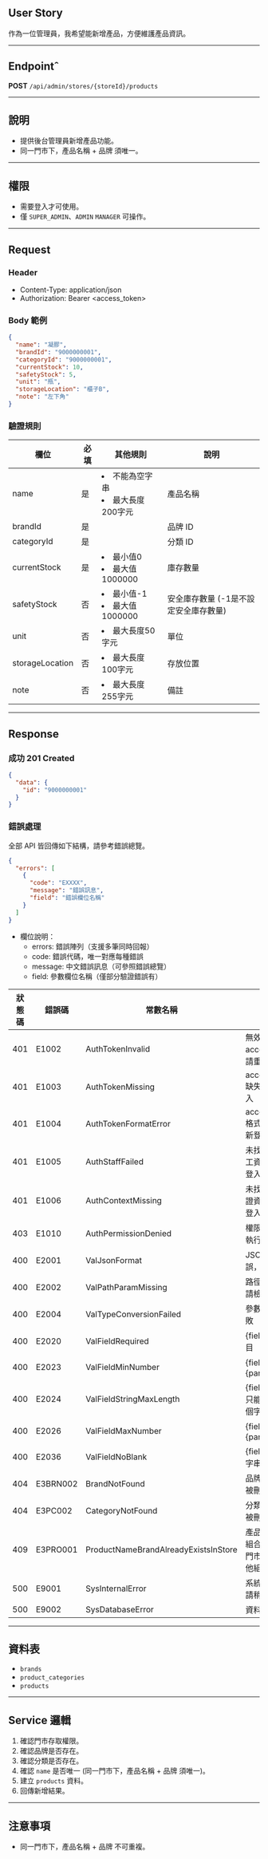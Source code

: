 ## User Story

作為一位管理員，我希望能新增產品，方便維護產品資訊。

---

## Endpointˆ

**POST** `/api/admin/stores/{storeId}/products`

---

## 說明

- 提供後台管理員新增產品功能。
- 同一門市下，產品名稱 + 品牌 須唯一。

---

## 權限

- 需要登入才可使用。
- 僅 `SUPER_ADMIN`、`ADMIN` `MANAGER` 可操作。

---

## Request

### Header

- Content-Type: application/json
- Authorization: Bearer <access_token>

### Body 範例

```json
{
  "name": "凝膠",
  "brandId": "9000000001",
  "categoryId": "9000000001",
  "currentStock": 10,
  "safetyStock": 5,
  "unit": "瓶",
  "storageLocation": "櫃子B",
  "note": "左下角"
}
```

### 驗證規則

| 欄位            | 必填 | 其他規則                            | 說明                                  |
| --------------- | ---- | ----------------------------------- | ------------------------------------- |
| name            | 是   | <li>不能為空字串<li>最大長度200字元 | 產品名稱                              |
| brandId         | 是   |                                     | 品牌 ID                               |
| categoryId      | 是   |                                     | 分類 ID                               |
| currentStock    | 是   | <li>最小值0<li>最大值1000000        | 庫存數量                              |
| safetyStock     | 否   | <li>最小值-1<li>最大值1000000       | 安全庫存數量 (-1是不設定安全庫存數量) |
| unit            | 否   | <li>最大長度50字元                  | 單位                                  |
| storageLocation | 否   | <li>最大長度100字元                 | 存放位置                              |
| note            | 否   | <li>最大長度255字元                 | 備註                                  |

---

## Response

### 成功 201 Created

```json
{
  "data": {
    "id": "9000000001"
  }
}
```

### 錯誤處理

全部 API 皆回傳如下結構，請參考錯誤總覽。

```json
{
  "errors": [
    {
      "code": "EXXXX",
      "message": "錯誤訊息",
      "field": "錯誤欄位名稱"
    }
  ]
}
```

- 欄位說明：
  - errors: 錯誤陣列（支援多筆同時回報）
  - code: 錯誤代碼，唯一對應每種錯誤
  - message: 中文錯誤訊息（可參照錯誤總覽）
  - field: 參數欄位名稱（僅部分驗證錯誤有）

| 狀態碼 | 錯誤碼   | 常數名稱                             | 說明                                             |
| ------ | -------- | ------------------------------------ | ------------------------------------------------ |
| 401    | E1002    | AuthTokenInvalid                     | 無效的 accessToken，請重新登入                   |
| 401    | E1003    | AuthTokenMissing                     | accessToken 缺失，請重新登入                     |
| 401    | E1004    | AuthTokenFormatError                 | accessToken 格式錯誤，請重新登入                 |
| 401    | E1005    | AuthStaffFailed                      | 未找到有效的員工資訊，請重新登入                 |
| 401    | E1006    | AuthContextMissing                   | 未找到使用者認證資訊，請重新登入                 |
| 403    | E1010    | AuthPermissionDenied                 | 權限不足，無法執行此操作                         |
| 400    | E2001    | ValJsonFormat                        | JSON 格式錯誤，請檢查                            |
| 400    | E2002    | ValPathParamMissing                  | 路徑參數缺失，請檢查                             |
| 400    | E2004    | ValTypeConversionFailed              | 參數類型轉換失敗                                 |
| 400    | E2020    | ValFieldRequired                     | {field} 為必填項目                               |
| 400    | E2023    | ValFieldMinNumber                    | {field} 最小值為 {param}                         |
| 400    | E2024    | ValFieldStringMaxLength              | {field} 長度最多只能有 {param} 個字元            |
| 400    | E2026    | ValFieldMaxNumber                    | {field} 最大值為 {param}                         |
| 400    | E2036    | ValFieldNoBlank                      | {field} 不能為空字串                             |
| 404    | E3BRN002 | BrandNotFound                        | 品牌不存在或已被刪除                             |
| 404    | E3PC002  | CategoryNotFound                     | 分類不存在或已被刪除                             |
| 409    | E3PRO001 | ProductNameBrandAlreadyExistsInStore | 產品名稱和品牌組合已存在於同門市，請使用其他組合 |
| 500    | E9001    | SysInternalError                     | 系統發生錯誤，請稍後再試                         |
| 500    | E9002    | SysDatabaseError                     | 資料庫操作失敗                                   |

---

## 資料表

- `brands`
- `product_categories`
- `products`

---

## Service 邏輯

1. 確認門市存取權限。
2. 確認品牌是否存在。
3. 確認分類是否存在。
4. 確認 `name` 是否唯一 (同一門市下，產品名稱 + 品牌 須唯一)。
5. 建立 `products` 資料。
6. 回傳新增結果。

---

## 注意事項

- 同一門市下，產品名稱 + 品牌 不可重複。
